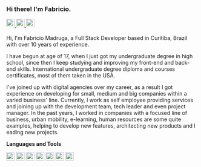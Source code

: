 ### Hi there! I'm Fabricio.

<div>
  <a href="https://www.facebook.com/madruga.fabricio">
    <picture>
      <img src="https://user-images.githubusercontent.com/46531442/208799037-e9180efe-a1d7-44e9-b500-b0db1480bf64.png" width="22" />
    </picture>
  </a>
  <a href="https://www.instagram.com/famadruga">
    <picture>
      <img src="https://user-images.githubusercontent.com/46531442/208799165-6979b1a6-22f9-4507-bfc5-937307c51279.png" width="22" />
    </picture>
  </a>
  <a href="https://www.linkedin.com/in/fabricio-madruga-49276262/">
    <picture>
      <img src="https://user-images.githubusercontent.com/46531442/208799252-6902c665-88da-461a-a37f-d6c92bef1704.png" width="22" />
    </picture>
  </a>
</div>
<br />
Hi, I'm Fabricio Madruga, a Full Stack Developer based in Curitiba, Brazil with over 10 years of experience.<br />

I have begun at age of 17, when I just got my undergraduate degree in high school, since then I keep studying and improving my front-end and back-end skills. International undergraduate degree diploma and courses certificates, most of them taken in the USA.

I've joined up with digital agencies over my career, as a result I got experience on developing for small, medium and big companies within a varied business' line. Currently, I work as self employee providing services and joining up with the development team, tech leader and even project manager. In the past years, I worked in companies with a focused line of business, urban mobility, e-learning, human resources are some quite examples, helping to develop new features, architecting new products and leading new projects.

**Languages and Tools**
<div>
  <picture>
      <img src="https://user-images.githubusercontent.com/46531442/208809902-a719f9b1-31ef-4cf6-9e72-b451d4d29bb4.png" width="22" />
    </picture>
  <picture>
      <img src="https://user-images.githubusercontent.com/46531442/208809924-fb3ee810-b45e-4ff2-a451-34f89f4a61b0.png" width="22" />
    </picture>
  <picture>
      <img src="https://user-images.githubusercontent.com/46531442/208809951-54b5f851-19b5-4ace-8f10-83ae01b52bbf.png" width="22" />
    </picture>
  <picture>
      <img src="https://user-images.githubusercontent.com/46531442/208809998-3f9b110c-f9e5-4f6d-b741-2d03e2c8d679.png" width="22" />
    </picture>
<picture>
      <img src="https://user-images.githubusercontent.com/46531442/208810027-83e983e0-3e51-468f-a265-e27e0685bdd8.png" width="22" />
    </picture>
<picture>
      <img src="https://user-images.githubusercontent.com/46531442/208810055-80e16b20-e951-4005-a0cf-49b066099c67.png" width="22" />
    </picture>
  <picture>
      <img src="https://user-images.githubusercontent.com/46531442/208810069-44934cb5-b9b6-4d34-bb84-84cdfd606d24.png" width="22" />
    </picture>
</div>
